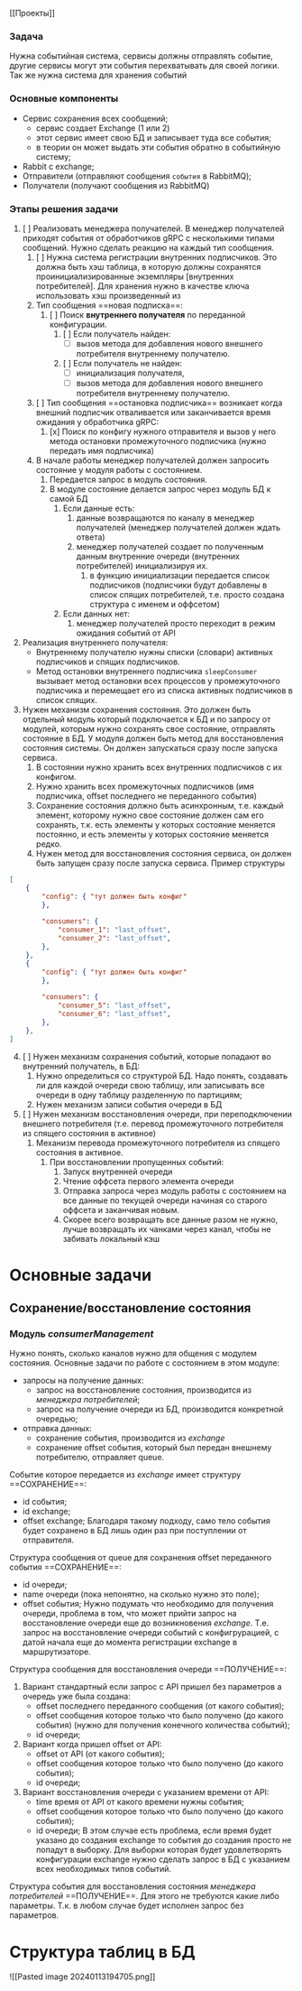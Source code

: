 [[Проекты]]

### Задача
Нужна событийная система, сервисы должны отправлять событие, другие сервисы могут эти события перехватывать для своей логики. Так же нужна система для хранения событий

### Основные компоненты
- Сервис сохранения всех сообщений;
	- сервис создает Exchange (1 или 2)
	- этот сервис имеет свою БД и записывает туда все события;
	- в теории он может выдать эти события обратно в событийную систему;
- Rabbit c exchange;
- Отправители (отправляют сообщения `события` в RabbitMQ);
- Получатели (получают сообщения из RabbitMQ)

### Этапы решения задачи
1. [ ] Реализовать менеджера получателей. В менеджер получателей приходят события от обработчиков gRPC с несколькими типами сообщений. Нужно сделать реакцию на каждый тип сообщения.
	1. [ ] Нужна система регистрации внутренних подписчиков. Это должна быть хэш таблица, в которую должны сохранятся проинициализированные экземпляры [внутренних потребителей]. Для хранения нужно в качестве ключа использовать хэш произведенный из 
	2. Тип сообщения ==новая подписка==:
		1. [ ] Поиск __внутреннего получателя__ по переданной конфигурации. 
			1. [ ] Если получатель найден:
				 - [ ] вызов метода для добавления нового внешнего потребителя внутреннему получателю.
			2.  [ ] Если получатель не найден:
				 - [ ] инициализация получателя,
				 - [ ]  вызов метода для добавления нового внешнего потребителя внутреннему получателю.
	3.  [ ] Тип сообщения ==остановка подписчика== возникает когда внешний подписчик отваливается или заканчивается время ожидания у обработчика gRPC:
		1. [x] Поиск по конфигу нужного отправителя и вызов у него метода остановки промежуточного подписчика (нужно передать имя подписчика)
	4. В начале работы менеджер получателей должен запросить состояние у модуля работы с состоянием.
		1. Передается запрос в модуль состояния.
		2. В модуле состояние делается запрос через модуль БД к самой БД
			1. Если данные есть:
				1. данные возвращаются по каналу в менеджер получателей (менеджер получателей должен ждать ответа)
				2. менеджер получателей создает по полученным данным внутренние очереди (внутренних потребителей) инициализируя их.
					1. в функцию инициализации передается список подписчиков (подписчики будут добавлены в список спящих потребителей, т.е. просто создана структура с именем и оффсетом)
			2. Если данных нет:
				1. менеджер получателей просто переходит в режим ожидания событий от API
3. Реализация внутреннего получателя:
	-  Внутреннему получателю нужны списки (словари) активных подписчиков и спящих подписчиков. 
	-  Метод остановки внутреннего подписчика `sleepConsumer` вызывает метод остановки всех процессов у промежуточного подписчика и перемещает его из списка активных подписчиков в список спящих.
4.  Нужен механизм сохранения состояния. Это должен быть отдельный модуль который подключается к БД и по запросу от модулей, которым нужно сохранять свое состояние, отправлять состояние в БД. У модуля должен быть метод для восстановления состояния системы. Он должен запускаться сразу после запуска сервиса.
	1. В состоянии нужно хранить всех внутренних подписчиков с их конфигом. 
	2. Нужно хранить всех промежуточных подписчиков (имя подписчика, offset последнего не переданного события)
	3. Сохранение состояния должно быть асинхронным, т.е. каждый элемент, которому нужно свое состояние должен сам его сохранять, т.к. есть элементы у которых состояние меняется постоянно, и есть элементы у которых состояние меняется редко.
	4. Нужен метод для восстановления состояния сервиса, он должен быть запущен сразу после запуска сервиса.
Пример структуры
```json
[
	{
		"config": { "тут должен быть конфиг"
		},
		
		"consumers": {
			"consumer_1": "last_offset",
			"consumer_2": "last_offset",
		},
	},
	{
		"config": { "тут должен быть конфиг"
		},
		
		"consumers": {
			"consumer_5": "last_offset",
			"consumer_6": "last_offset",
		},
	},
]

```
4. [ ] Нужен механизм сохранения событий, которые попадают во внутренний получатель, в БД:
	1. Нужно определиться со структурой БД. Надо понять, создавать ли для каждой очереди свою таблицу, или записывать все очереди в одну таблицу разделенную по партициям;
	2. Нужен механизм записи события очереди в БД
5. [ ] Нужен механизм восстановления очереди, при переподключении внешнего потребителя (т.е. перевод промежуточного потребителя из спящего состояния в активное)
	1. Механизм перевода промежуточного потребителя из спящего состояния в активное. 
		1. При восстановлении пропущенных событий:
			1. Запуск внутренней очереди
			2. Чтение оффсета первого элемента очереди
			3. Отправка запроса через модуль работы с состоянием на все данные по текущей очереди начиная со старого оффсета и заканчивая новым.
			4. Скорее всего возвращать все данные разом не нужно, лучше возвращать их чанками через канал, чтобы не забивать локальный кэш

# Основные задачи

## Сохранение/восстановление состояния 

### Модуль _consumerManagement_

Нужно понять, сколько каналов нужно для общения с модулем состояния.
Основные задачи по работе с состоянием в этом модуле:
- запросы на получение данных:
	- запрос на восстановление состояния, производится из _менеджера потребителей_;
	- запрос на получение очереди из БД, производится конкретной очередью;
- отправка данных:
	- сохранение события, производится из _exchange_
	- сохранение offset события, который был передан внешнему потребителю, отправляет queue.

Событие которое передается из _exchange_ имеет структуру ==СОХРАНЕНИЕ==:
 - id события;
 - id exchange;
 - offset exchange;
 Благодаря такому подходу, само тело события будет сохранено в БД лишь один раз при поступлении от отправителя.

Структура сообщения от queue для сохранения offset переданного события ==СОХРАНЕНИЕ==:
- id очереди;
- name очереди (пока непонятно, на сколько нужно это поле);
- offset события;
Нужно подумать что необходимо для получения очереди, проблема в том, что может прийти запрос на восстановление очереди еще до возникновения _exchange_. Т.е. запрос на восстановление очереди событий с конфигрурацией, с датой начала еще до момента регистрации exchange в маршрутизаторе.

Структура сообщения для восстановления очереди ==ПОЛУЧЕНИЕ==:
1) Вариант стандартный если запрос с API пришел без параметров а очередь уже была создана:
	- offset последнего переданного сообщения (от какого события);
	- offset сообщения которое только что было получено (до какого события) (нужно для получения конечного количества событий);
	- id очереди;
2) Вариант когда пришел offset от API:
	- offset от API (от какого события);
	- offset сообщения которое только что было получено (до какого события);
	-  id очереди;
3) Вариант восстановления очереди с указанием времени от API:
	- time время от API от какого времени нужны события;
	- offset сообщения которое только что было получено (до какого события);
	- id очереди;
	В этом случае есть проблема, если время будет указано до создания exchange то события до создания просто не попадут в выборку. Для выборки которая будет удовлетворять конфигурации exchange нужно сделать запрос в БД с указанием всех необходимых типов событий.

Структура события для восстановления состояния _менеджера потребителей_ ==ПОЛУЧЕНИЕ==.
Для этого не требуются какие либо параметры. Т.к. в любом случае будет исполнен запрос без параметров.

# Структура таблиц в БД
![[Pasted image 20240113194705.png]]

